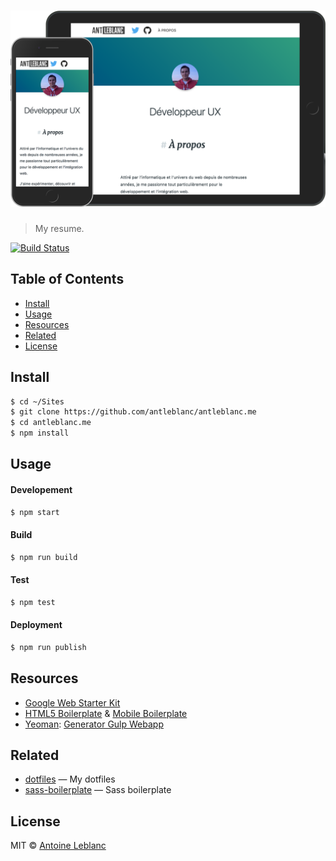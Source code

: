 # [![screenshot](media/screenshot.png)](https://antleblanc.me)

> My resume.

[![Build Status](https://travis-ci.org/antleblanc/antleblanc.me.svg?branch=master)](https://travis-ci.org/antleblanc/antleblanc.me)

## Table of Contents

- [Install](#install)
- [Usage](#usage)
- [Resources](#resources)
- [Related](#related)
- [License](#license)

## Install

```sh
$ cd ~/Sites
$ git clone https://github.com/antleblanc/antleblanc.me
$ cd antleblanc.me
$ npm install
```

## Usage

#### Developement

```sh
$ npm start
```

#### Build

```sh
$ npm run build
```

#### Test

```sh
$ npm test
```

#### Deployment

```sh
$ npm run publish
```

## Resources

- [Google Web Starter Kit](https://github.com/google/web-starter-kit)
- [HTML5 Boilerplate](https://github.com/h5bp/html5-boilerplate) & [Mobile Boilerplate](https://github.com/h5bp/mobile-boilerplate)
- [Yeoman](http://yeoman.io): [Generator Gulp Webapp](https://github.com/yeoman/generator-gulp-webapp)

## Related

- [dotfiles](https://github.com/antleblanc/dotfiles) — My dotfiles
- [sass-boilerplate](https://github.com/antleblanc/sass-boilerplate) — Sass boilerplate

## License

MIT &copy; [Antoine Leblanc](https://antleblanc.me)
